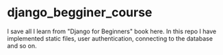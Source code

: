 # django_begginer_course
I save all I learn from "Django for Beginners" book here. In this repo I have implemented static files, user authentication, connecting to the database and so on.

